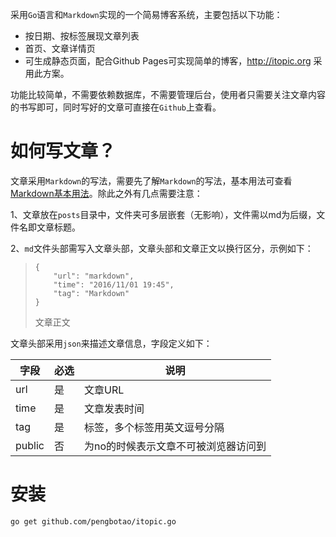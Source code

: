 采用`Go`语言和`Markdown`实现的一个简易博客系统，主要包括以下功能：

- 按日期、按标签展现文章列表
- 首页、文章详情页
- 可生成静态页面，配合Github Pages可实现简单的博客，http://itopic.org 采用此方案。

功能比较简单，不需要依赖数据库，不需要管理后台，使用者只需要关注文章内容的书写即可，同时写好的文章可直接在`Github`上查看。

# 如何写文章？
文章采用`Markdown`的写法，需要先了解`Markdown`的写法，基本用法可查看[Markdown基本用法](/posts/Markdown基本用法.md)。除此之外有几点需要注意：

1、文章放在`posts`目录中，文件夹可多层嵌套（无影响），文件需以md为后缀，文件名即文章标题。

2、`md`文件头部需写入文章头部，文章头部和文章正文以换行区分，示例如下：

> ```
> {
>     "url": "markdown",
>     "time": "2016/11/01 19:45",
>     "tag": "Markdown"
> }
> ```
>
> 文章正文

文章头部采用`json`来描述文章信息，字段定义如下：

字段   | 必选 | 说明
---    | --- | ---
url    | 是  | 文章URL
time   | 是  |  文章发表时间
tag    | 是  | 标签，多个标签用英文逗号分隔
public | 否  | 为no的时候表示文章不可被浏览器访问到

# 安装
```
go get github.com/pengbotao/itopic.go
```